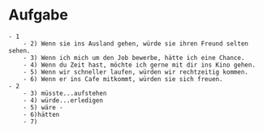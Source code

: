 # Aufgabe
	- 1
		- 2) Wenn sie ins Ausland gehen, würde sie ihren Freund selten sehen.
		- 3) Wenn ich mich um den Job bewerbe, hätte ich eine Chance.
		- 4) Wenn du Zeit hast, möchte ich gerne mit dir ins Kino gehen.
		- 5) Wenn wir schneller laufen, würden wir rechtzeitig kommen.
		- 6) Wenn er ins Cafe mitkommt, würden sie sich freuen.
	- 2
		- 3) müsste...aufstehen
		- 4) würde...erledigen
		- 5) wäre -
		- 6)hätten
		- 7)